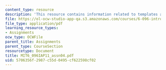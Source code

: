 ```yaml
---
content_type: resource
description: 'This resource contains information related to templates and header files. '
file: https://ol-ocw-studio-app-qa.s3.amazonaws.com/courses/6-096-introduction-to-c-january-iap-2011/5706356f2987c55d0495cf622598cf02_MIT6_096IAP11_assn04.pdf
file_type: application/pdf
learning_resource_types:
- Assignments
ocw_type: OCWFile
parent_title: Assignments
parent_type: CourseSection
resourcetype: Document
title: MIT6_096IAP11_assn04.pdf
uid: 5706356f-2987-c55d-0495-cf622598cf02
---
```


